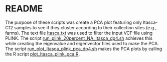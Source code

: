 # README

The purpose of these scripts was create a PCA plot featuring only Itasca-C12 samples to see if they cluster according to their collection sites (e.g., farms). The text file [Itasca.txt](Itasca.txt) was used to filter the input VCF file using PLINK. The script [run_plink_20percent_NA_Itasca_dp4.sh](run_plink_20percent_NA_Itasca_dp4.sh) achieves this while creating the eigenvalue and eigenvector files used to make the PCA. The script [run_plot_Itasca_plink_pca_dp4.sh](run_plot_Itasca_plink_pca_dp4.sh) makes the PCA plots by calling the R script [plot_Itasca_plink_pca.R](plot_Itasca_plink_pca.R).
